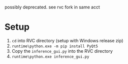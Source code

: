 possibly deprecated. see rvc fork in same acct
# Setup
1. `cd` into RVC directory (setup with Windows release zip)
2. `runtime\python.exe -m pip install PyQt5`
3. Copy the `inference_gui.py` into the RVC directory
4. `runtime\python.exe inference_gui.py`
